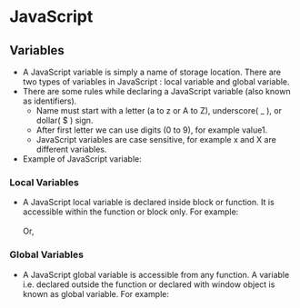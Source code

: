 # JavaScript

## Variables

- A JavaScript variable is simply a name of storage location. There are two types of variables in JavaScript : local variable and global variable. 
- There are some rules while declaring a JavaScript variable (also known as identifiers).
  - Name must start with a letter (a to z or A to Z), underscore( _ ), or dollar( $ ) sign.
  - After first letter we can use digits (0 to 9), for example value1.
  - JavaScript variables are case sensitive, for example x and X are different variables.
- Example of JavaScript variable: <br/>
   <script>  <br/>
      var x = 10; <br/>
      var y = 20; <br/>  
      var z=x+y;  <br/>  
      document.write(z); <br/> 
    </script>    
### Local Variables
- A JavaScript local variable is declared inside block or function. It is accessible within the function or block only. For example:<br/>
  <script>  <br/>
  function abc(){  <br/>
  var x=10;//local variable <br/> 
  }  <br/>
  </script>  <br/>
  Or,<br/>
  <script>  <br/>
  If(10<13){  <br/>
  var y=20;//local variable <br/> 
  }  <br/>
  </script>  
### Global Variables
- A JavaScript global variable is accessible from any function. A variable i.e. declared outside the function or declared with window object is known as global variable. For example:<br/>
  <script>  <br/>
  var data=200;//gloabal variable  <br/>
  function a(){  <br/>
  document.writeln(data);  <br/>
  }  <br/>
  function b(){  <br/>
  document.writeln(data);  <br/>
  }  <br/>
  a();//calling JavaScript function  <br/>
  b();  <br/>
  </script>  
  
